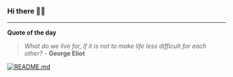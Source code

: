 ### Hi there 👋🏻


---

**Quote of the day**

> *What do we live for, if it is not to make life less difficult for each other?* - **George Eliot** 

[![README.md](https://github.com/marcolovazzano/marcolovazzano/actions/workflows/readme.yml/badge.svg?branch=main)](https://github.com/marcolovazzano/marcolovazzano/actions/workflows/readme.yml)
